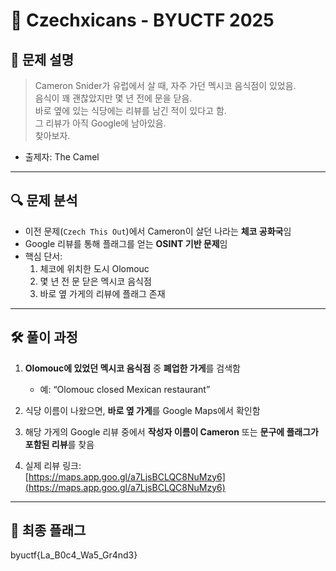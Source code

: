 # 🌮 Czechxicans - BYUCTF 2025

## 📜 문제 설명

> Cameron Snider가 유럽에서 살 때, 자주 가던 멕시코 음식점이 있었음.  
> 음식이 꽤 괜찮았지만 몇 년 전에 문을 닫음.  
> 바로 옆에 있는 식당에는 리뷰를 남긴 적이 있다고 함.  
> 그 리뷰가 아직 Google에 남아있음.  
> 찾아보자.

- 출제자: The Camel

---

## 🔍 문제 분석

- 이전 문제(`Czech This Out`)에서 Cameron이 살던 나라는 **체코 공화국**임
- Google 리뷰를 통해 플래그를 얻는 **OSINT 기반 문제**임
- 핵심 단서:  
  1. 체코에 위치한 도시 Olomouc  
  2. 몇 년 전 문 닫은 멕시코 음식점  
  3. 바로 옆 가게의 리뷰에 플래그 존재

---

## 🛠️ 풀이 과정

1. **Olomouc에 있었던 멕시코 음식점** 중 **폐업한 가게**를 검색함  
   - 예: “Olomouc closed Mexican restaurant”

2. 식당 이름이 나왔으면, **바로 옆 가게**를 Google Maps에서 확인함

3. 해당 가게의 Google 리뷰 중에서 **작성자 이름이 Cameron** 또는 **문구에 플래그가 포함된 리뷰**를 찾음

4. 실제 리뷰 링크:  
   [https://maps.app.goo.gl/a7LjsBCLQC8NuMzy6](https://maps.app.goo.gl/a7LjsBCLQC8NuMzy6)

---

## 🏁 최종 플래그

byuctf{La_B0c4_Wa5_Gr4nd3}
